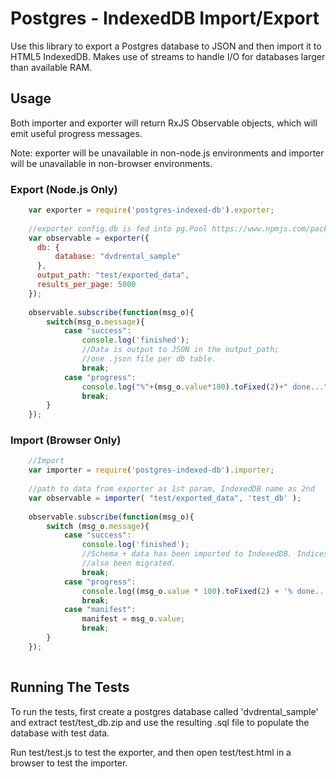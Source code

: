Postgres - IndexedDB Import/Export
=========

Use this library to export a Postgres database to JSON and then import it to HTML5 
IndexedDB. Makes use of streams to handle I/O for databases larger than available RAM.

## Usage

Both importer and exporter will return RxJS Observable objects, which will emit useful progress
messages.

Note: exporter will be unavailable in non-node.js environments and importer will be unavailable in
non-browser environments.

### Export (Node.js Only)
```js
    var exporter = require('postgres-indexed-db').exporter;
    
    //exporter config.db is fed into pg.Pool https://www.npmjs.com/package/pg
    var observable = exporter({
      db: {
          database: "dvdrental_sample"
      },
      output_path: "test/exported_data",
      results_per_page: 5000
    });
                      
    observable.subscribe(function(msg_o){
        switch(msg_o.message){
            case "success":
                console.log('finished');
                //Data is output to JSON in the output_path;
                //one .json file per db table.
                break;
            case "progress":
                console.log("%"+(msg_o.value*100).toFixed(2)+" done...");
                break;
        }
    });
```

### Import (Browser Only)
```js
    //Import 
    var importer = require('postgres-indexed-db').importer;
    
    //path to data from exporter as 1st param, IndexedDB name as 2nd
    var observable = importer( "test/exported_data", 'test_db' );
    
    observable.subscribe(function(msg_o){
        switch (msg_o.message){
            case "success":
                console.log('finished');
                //Schema + data has been imported to IndexedDB. Indices from Postgres have
                //also been migrated.
                break;
            case "progress":
                console.log((msg_o.value * 100).toFixed(2) + '% done...');
                break;
            case "manifest":
                manifest = msg_o.value;
                break;
        }
    });
    
```

## Running The Tests

To run the tests, first create a postgres database called 'dvdrental_sample' and 
extract test/test_db.zip and use the resulting .sql file to populate the database
with test data. 

Run test/test.js to test the exporter, and then open 
test/test.html in a browser to test the importer.